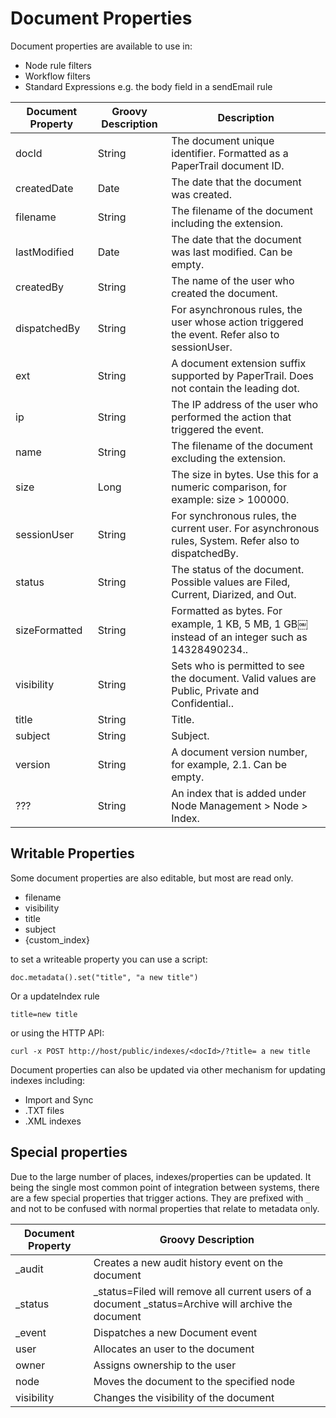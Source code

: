 # Document Properties


Document properties are available to use in:

*   Node rule filters
*   Workflow filters
*   Standard Expressions e.g. the body field in a sendEmail rule

| Document Property        | Groovy Description           | Description  
| ------------- |-------------| -----
| docId   | String | The document unique identifier. Formatted as a PaperTrail document ID.
| createdDate   | Date | The date that the document was created.
| filename   | String | The filename of the document including the extension.
| lastModified   | Date | The date that the document was last modified. Can be empty.
| createdBy   | String | The name of the user who created the document.
| dispatchedBy   | String | For asynchronous rules, the user whose action triggered the event. Refer also to sessionUser.
| ext   | String | 	A document extension suffix supported by PaperTrail. Does not contain the leading dot.
| ip   | String | The IP address of the user who performed the action that triggered the event.
| name   | String | The filename of the document excluding the extension.
| size   | Long | The size in bytes. Use this for a numeric comparison, for example: size > 100000.
| sessionUser   | String | For synchronous rules, the current user. For asynchronous rules, System. Refer also to dispatchedBy.
| status   | String | The status of the document. Possible values are Filed, Current, Diarized, and Out.
| sizeFormatted   | String | Formatted as bytes. For example, 1 KB, 5 MB, 1 GB￼instead of an integer such as 14328490234..
| visibility   | String | Sets who is permitted to see the document. Valid values are Public, Private and Confidential..
| title   | String | Title.
| subject   | String | Subject.
| version   | String | A document version number, for example, 2.1. Can be empty.
| ???   | String | An index that is added under Node Management > Node > Index.


## Writable Properties

Some document properties are also editable, but most are read only.

*   filename
*   visibility
*   title
*   subject
*   {custom_index}

to set a writeable property you can use a script:  

`doc.metadata().set("title", "a new title")`

Or a updateIndex rule  

`title=new title`  

or using the HTTP API:  

`curl -x POST http://host/public/indexes/<docId>/?title= a new title`  

Document properties can also be updated via other mechanism for updating indexes including:

*   Import and Sync
*   .TXT files
*   .XML indexes

## Special properties

Due to the large number of places, indexes/properties can be updated. It being the single most common point of integration between systems, there are a few special properties that trigger actions. They are prefixed with `_` and not to be confused with normal properties that relate to metadata only.  

| Document Property        | Groovy Description  
| ------------- |-------------
| _audit	   | Creates a new audit history event on the document  
| _status	   | _status=Filed will remove all current users of a document _status=Archive will archive the document  
| _event	   | Dispatches a new Document event  
| user	   | Allocates an user to the document  
| owner	   | Assigns ownership to the user  
| node	   | Moves the document to the specified node  
| visibility	   | Changes the visibility of the document  
